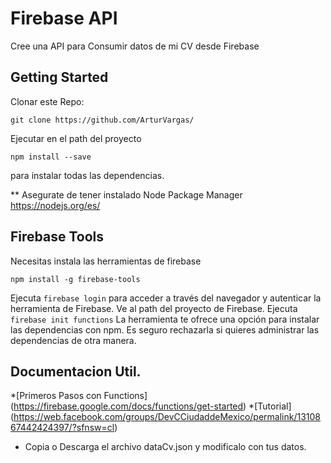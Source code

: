 # Firebase API

Cree una API para Consumir datos de mi CV desde Firebase

## Getting Started
Clonar este Repo:
```
git clone https://github.com/ArturVargas/
```
Ejecutar en el path del proyecto
```
npm install --save
```
para instalar todas las dependencias.

** Asegurate de tener instalado Node Package Manager
https://nodejs.org/es/

## Firebase Tools
Necesitas instala las herramientas de firebase
```
npm install -g firebase-tools
```
Ejecuta ``` firebase login ``` para acceder a través del navegador y autenticar la herramienta de Firebase.
Ve al path del proyecto de Firebase.
Ejecuta ``` firebase init functions ``` La herramienta te ofrece una opción para instalar las dependencias con npm. Es seguro rechazarla si quieres administrar las dependencias de otra manera.

## Documentacion Util.
*[Primeros Pasos con Functions] (https://firebase.google.com/docs/functions/get-started)
*[Tutorial] (https://web.facebook.com/groups/DevCCiudaddeMexico/permalink/1310867442424397/?sfnsw=cl)
* Copia o Descarga el archivo dataCv.json y modificalo con tus datos.

